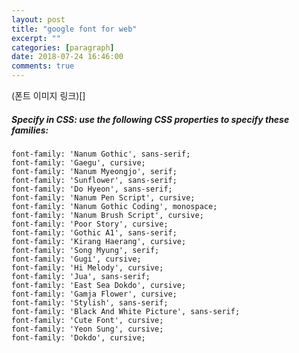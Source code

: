 ```yaml
---
layout: post
title: "google font for web"
excerpt: ""
categories: [paragraph]
date: 2018-07-24 16:46:00
comments: true
---
```


<link href="https://fonts.googleapis.com/css?family=Black+And+White+Picture|Cute+Font|Do+Hyeon|Dokdo|East+Sea+Dokdo|Gaegu|Gamja+Flower|Gothic+A1|Gugi|Hi+Melody|Jua|Kirang+Haerang|Nanum+Brush+Script|Nanum+Gothic|Nanum+Gothic+Coding|Nanum+Myeongjo|Nanum+Pen+Script|Poor+Story|Song+Myung|Stylish|Sunflower:300|Yeon+Sung" rel="stylesheet">

(폰트 이미지 링크)[<link href="https://fonts.googleapis.com/css?family=Black+And+White+Picture|Cute+Font|Do+Hyeon|Dokdo|East+Sea+Dokdo|Gaegu|Gamja+Flower|Gothic+A1|Gugi|Hi+Melody|Jua|Kirang+Haerang|Nanum+Brush+Script|Nanum+Gothic|Nanum+Gothic+Coding|Nanum+Myeongjo|Nanum+Pen+Script|Poor+Story|Song+Myung|Stylish|Sunflower:300|Yeon+Sung" rel="stylesheet">]

##### Specify in CSS: use the following CSS properties  to specify these families:

```
font-family: 'Nanum Gothic', sans-serif;
font-family: 'Gaegu', cursive;
font-family: 'Nanum Myeongjo', serif;
font-family: 'Sunflower', sans-serif;
font-family: 'Do Hyeon', sans-serif;
font-family: 'Nanum Pen Script', cursive;
font-family: 'Nanum Gothic Coding', monospace;
font-family: 'Nanum Brush Script', cursive;
font-family: 'Poor Story', cursive;
font-family: 'Gothic A1', sans-serif;
font-family: 'Kirang Haerang', cursive;
font-family: 'Song Myung', serif;
font-family: 'Gugi', cursive;
font-family: 'Hi Melody', cursive;
font-family: 'Jua', sans-serif;
font-family: 'East Sea Dokdo', cursive;
font-family: 'Gamja Flower', cursive;
font-family: 'Stylish', sans-serif;
font-family: 'Black And White Picture', sans-serif;
font-family: 'Cute Font', cursive;
font-family: 'Yeon Sung', cursive;
font-family: 'Dokdo', cursive;
```
